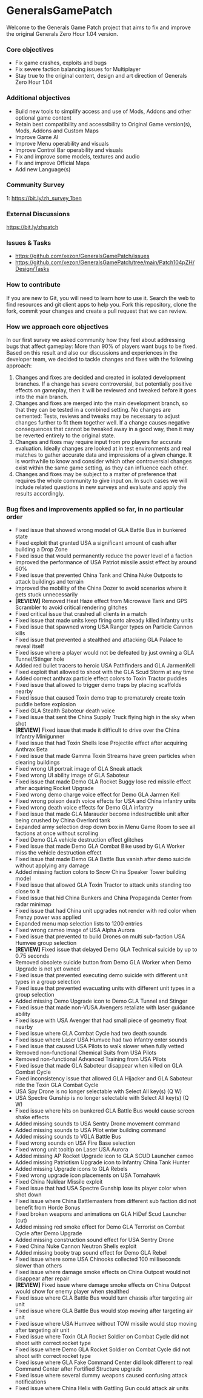 # GeneralsGamePatch
Welcome to the Generals Game Patch project that aims to fix and improve the original Generals Zero Hour 1.04 version.

### Core objectives
- Fix game crashes, exploits and bugs
- Fix severe faction balancing issues for Multiplayer
- Stay true to the original content, design and art direction of Generals Zero Hour 1.04

### Additional objectives
- Build new tools to simplify access and use of Mods, Addons and other optional game content
- Retain best compatibility and accessibility to Original Game version(s), Mods, Addons and Custom Maps
- Improve Game AI
- Improve Menu operability and visuals
- Improve Control Bar operability and visuals
- Fix and improve some models, textures and audio
- Fix and improve Official Maps
- Add new Language(s)

### Community Survey
1: https://bit.ly/zh_survey_1ben

### External Discussions
https://bit.ly/zhpatch

### Issues & Tasks
- https://github.com/xezon/GeneralsGamePatch/issues
- https://github.com/xezon/GeneralsGamePatch/tree/main/Patch104pZH/Design/Tasks

### How to contribute
If you are new to Git, you will need to learn how to use it. Search the web to find resources and git client apps to help you. Fork this repository, clone the fork, commit your changes and create a pull request that we can review.

### How we approach core objectives
In our first survey we asked community how they feel about addressing bugs that affect gameplay: More than 90% of players want bugs to be fixed. Based on this result and also our discussions and experiences in the developer team, we decided to tackle changes and fixes with the following approach:

1. Changes and fixes are decided and created in isolated development branches. If a change has severe controversial, but potentially positive effects on gameplay, then it will be reviewed and tweaked before it goes into the main branch.
2. Changes and fixes are merged into the main development branch, so that they can be tested in a combined setting. No changes are cemented: Tests, reviews and tweaks may be necessary to adjust changes further to fit them together well. If a change causes negative consequences that cannot be tweaked away in a good way, then it may be reverted entirely to the original state.
3. Changes and fixes may require input from pro players for accurate evaluation. Ideally changes are looked at in test environments and real matches to gather accurate data and impressions of a given change. It is worthwhile to know and consider which other controversial changes exist within the same game setting, as they can influence each other.
4. Changes and fixes may be subject to a matter of preference that requires the whole community to give input on. In such cases we will include related questions in new surveys and evaluate and apply the results accordingly.

### Bug fixes and improvements applied so far, in no particular order
- Fixed issue that showed wrong model of GLA Battle Bus in bunkered state
- Fixed exploit that granted USA a significant amount of cash after building a Drop Zone
- Fixed issue that would permanently reduce the power level of a faction
- Improved the performance of USA Patriot missile assist effect by around 60%
- Fixed issue that prevented China Tank and China Nuke Outposts to attack buildings and terrain
- Improved the mobility of the China Dozer to avoid scenarios where it gets stuck unnecessarily
- **[REVIEW]** Removed Heat Haze effect from Microwave Tank and GPS Scrambler to avoid critical rendering glitches
- Fixed critical issue that crashed all clients in a match
- Fixed issue that made units keep firing onto already killed infantry units
- Fixed issue that spawned wrong USA Ranger types on Particle Cannon kills
- Fixed issue that prevented a stealthed and attacking GLA Palace to reveal itself
- Fixed issue where a player would not be defeated by just owning a GLA Tunnel/Stinger hole
- Added red bullet tracers to heroic USA Pathfinders and GLA JarmenKell
- Fixed exploit that allowed to shoot with the GLA Scud Storm at any time
- Added correct anthrax particle effect colors to Toxin Tractor puddles
- Fixed issue that allowed to trigger demo traps by placing scaffolds nearby
- Fixed issue that caused Toxin demo trap to prematurely create toxin puddle before explosion
- Fixed GLA Stealth Saboteur death voice
- Fixed issue that sent the China Supply Truck flying high in the sky when shot
- **[REVIEW]** Fixed issue that made it difficult to drive over the China Infantry Minigunner
- Fixed issue that had Toxin Shells lose Projectile effect after acquiring Anthrax Beta
- Fixed issue that made Gamma Toxin Streams have green particles when clearing buildings
- Fixed wrong UI portrait image of GLA Sneak attack
- Fixed wrong UI ability image of GLA Saboteur
- Fixed issue that made Demo GLA Rocket Buggy lose red missile effect after acquiring Rocket Upgrade
- Fixed wrong demo charge voice effect for Demo GLA Jarmen Kell
- Fixed wrong poison death voice effects for USA and China infantry units
- Fixed wrong death voice effects for Demo GLA infantry
- Fixed issue that made GLA Marauder become indestructible unit after being crushed by China Overlord tank
- Expanded army selection drop down box in Menu Game Room to see all factions at once without scrolling
- Fixed Demo GLA vehicle destruction effect glitches
- Fixed issue that made Demo GLA Combat Bike used by GLA Worker miss the vehicle destruction effect
- Fixed issue that made Demo GLA Battle Bus vanish after demo suicide without applying any damage
- Added missing faction colors to Snow China Speaker Tower building model
- Fixed issue that allowed GLA Toxin Tractor to attack units standing too close to it
- Fixed issue that hid China Bunkers and China Propaganda Center from radar minimap
- Fixed issue that had China unit upgrades not render with red color when Frenzy power was applied
- Expanded menu map selection lists to 1200 entries
- Fixed wrong cameo image of USA Alpha Aurora
- Fixed issue that prevented to build Drones on multi sub-faction USA Humvee group selection
- **[REVIEW]** Fixed issue that delayed Demo GLA Technical suicide by up to 0.75 seconds
- Removed obsolete suicide button from Demo GLA Worker when Demo Upgrade is not yet owned
- Fixed issue that prevented executing demo suicide with different unit types in a group selection
- Fixed issue that prevented evacuating units with different unit types in a group selection
- Added missing Demo Upgrade icon to Demo GLA Tunnel and Stinger
- Fixed issue that made non-VUSA Avengers retaliate with laser guidance ability
- Fixed issue with USA Avenger that had small piece of geometry float nearby
- Fixed issue where GLA Combat Cycle had two death sounds
- Fixed issue where Laser USA Humvee had two infantry enter sounds 
- Fixed issue that caused USA Pilots to walk slower when fully vetted
- Removed non-functional Chemical Suits from USA Pilots
- Removed non-functional Advanced Training from USA Pilots
- Fixed issue that made GLA Saboteur disappear when killed on GLA Combat Cycle
- Fixed inconsistency issue that allowed GLA Hijacker and GLA Saboteur ride the Toxin GLA Combat Cycle
- USA Spy Drone is no longer selectable with Select All key(s) (Q W)
- USA Spectre Gunship is no longer selectable with Select All key(s) (Q W)
- Fixed issue where hits on bunkered GLA Battle Bus would cause screen shake effects
- Added missing sounds to USA Sentry Drone movement command
- Added missing sounds to USA Pilot enter building command
- Added missing sounds to VGLA Battle Bus
- Fixed wrong sounds on USA Fire Base selection
- Fixed wrong unit tooltip on Laser USA Aurora
- Added missing AP Rocket Upgrade icon to GLA SCUD Launcher cameo
- Added missing Patriotism Upgrade icon to Infantry China Tank Hunter
- Added missing Upgrade icons to GLA Rebels
- Fixed wrong upgrade icon placements on USA Tomahawk
- Fixed China Nuklear Missile exploit
- Fixed issue that had USA Spectre Gunship lose its player color when shot down
- Fixed issue where China Battlemasters from different sub faction did not benefit from Horde Bonus
- Fixed broken weapons and animations on GLA HiDef Scud Launcher (cut)
- Added missing red smoke effect for Demo GLA Terrorist on Combat Cycle after Demo Upgrade
- Added missing construction sound effect for USA Sentry Drone
- Fixed China Nuke Cannon Neutron Shells exploit
- Added missing booby trap sound effect for Demo GLA Rebel
- Fixed issue where some USA Chinooks collected 100 milliseconds slower than others
- Fixed issue where damage smoke effects on China Outpost would not disappear after repair
- **[REVIEW]** Fixed issue where damage smoke effects on China Outpost would show for enemy player when stealthed
- Fixed issue where GLA Battle Bus would turn chassis after targeting air unit
- Fixed issue where GLA Battle Bus would stop moving after targeting air unit
- Fixed issue where USA Humvee without TOW missile would stop moving after targeting air unit
- Fixed issue where Toxin GLA Rocket Soldier on Combat Cycle did not shoot with correct rocket type
- Fixed issue where Demo GLA Rocket Soldier on Combat Cycle did not shoot with correct rocket type
- Fixed issue where GLA Fake Command Center did look different to real Command Center after Fortified Structure upgrade
- Fixed issue where several dummy weapons caused confusing attack notifications
- Fixed issue where China Helix with Gattling Gun could attack air units
